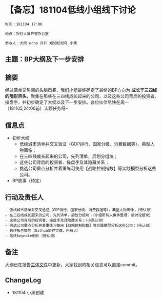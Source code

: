 # 【备忘】181104低线小组线下讨论


```
时间：181104 17:00

地点：银谷大厦开智办公室

参与人：大雨 echo 升升 知知知知鸟 小黑
```

## 主题：BP大纲及下一步安排

## 摘要

经过简单又热闹的头脑风暴，我们小组最终确定了最终的BP方向为 **成长于三四线的隐形巨头**，聚集在那些在三四线成长起来的公司，以及这些公司背后的投资者、操盘手，并初步确定了大纲以及下一步安排。各位伙伴尽快在周一（181105,24:00前）认领任务呀~

## 信息点

- 初步大纲
	- 低线城市清单并交叉验证（GDP排行、国家分级、消费数据等），典型人物画像；
	- 在三四线成长起来的公司，先列清单，后划分组块；
	- 这些公司背后的投资者、操盘手及其隐藏关系；
	- 挑选公司重点分析并着重练习使用【战略控制指数】等实践模型分析这些公司。 	
- BP故事（待定）

## 行动及责任人

	- 低线城市清单并交叉验证（GDP排行、国家分级、消费数据等），典型人物画像；（待认领）
	- 在三四线成长起来的公司，先列清单，后划分组块；（小组所有人集体整理，后讨论组块）
	- 这些公司背后的投资者、操盘手及其隐藏关系；（小黑认领）
	- 挑选公司重点分析并着重练习使用【战略控制指数】等实践模型分析这些公司；（待认领）
	- 最终报告撰写（Github协作完成，所有人）
	- 最终keynote制作（待认领）

## 备注

大纲已在报告[主体文件](https://github.com/xunyun/Lower-tier_Cities_in_China/blob/master/Lower-tier_Cities_in_China.md)中更新，大家找到的相关信息可以直接commit。

## ChangeLog

- 181104 小黑创建